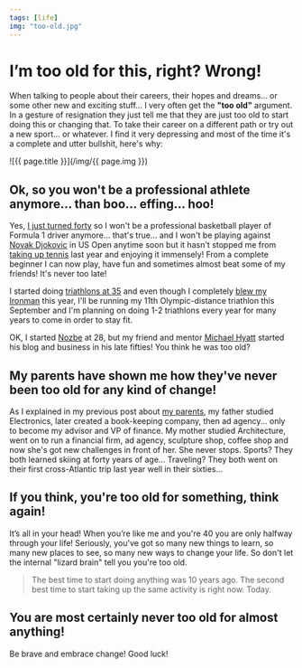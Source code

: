 ```yaml
---
tags: [life]
img: "too-old.jpg"
---
```


# I’m too old for this, right? Wrong!

When talking to people about their careers, their hopes and dreams... or some other new and exciting stuff... I very often get the **"too old"** argument. In a gesture of resignation they just tell me that they are just too old to start doing this or changing that. To take their career on a different path or try out a new sport... or whatever. I find it very depressing and most of the time it's a complete and utter bullshit, here's why:

<!--More-->

![{{ page.title }}](/img/{{ page.img }})

## Ok, so you won't be a professional athlete anymore... than boo... effing... hoo!

Yes, [I just turned forty](https://sliwinski.com/forty) so I won't be a professional basketball player of Formula 1 driver anymore... that's true... and I won't be playing against [Novak Djokovic](https://en.m.wikipedia.org/wiki/Novak_Djokovic) in US Open anytime soon but it hasn't stopped me from [taking up tennis](https://sliwinski.com/tennis) last year and enjoying it immensely! From a complete beginner I can now play, have fun and sometimes almost beat some of my friends! It's never too late!

I started doing [triathlons at 35](https://sliwinski.com/2014) and even though I completely [blew my Ironman](https://sliwinski.com/noiron) this year, I'll be running my 11th Olympic-distance triathlon this September and I'm planning on doing 1-2 triathlons every year for many years to come in order to stay fit.

OK, I started [Nozbe][n] at 28, but my friend and mentor [Michael Hyatt](https://michaelhyatt.com) started his blog and business in his late fifties! You think he was too old?

## My parents have shown me how they've never been too old for any kind of change!

As I explained in my previous post about [my parents](https://sliwinski.com/parents), my father studied Electronics, later created a book-keeping company, then ad agency... only to become my advisor and VP of finance. My mother studied Architecture, went on to run a financial firm, ad agency, sculpture shop, coffee shop and now she's got new challenges in front of her. She never stops. Sports? They both learned skiing at forty years of age... Traveling? They both went on their first cross-Atlantic trip last year well in their sixties...

## If you think, you're too old for something, think again!

It’s all in your head! When you’re like me and you're 40 you are only halfway through your life! Seriously, you've got so many new things to learn, so many new places to see, so many new ways to change your life. So don't let the internal "lizard brain" tell you you're too old.

> The best time to start doing anything was 10 years ago. The second best time to start taking up the same activity is right now. Today.

## You are most certainly never too old for almost anything!

Be brave and embrace change! Good luck!

[n]: https://michael.gratis/nozbe
[p]: /podcast
